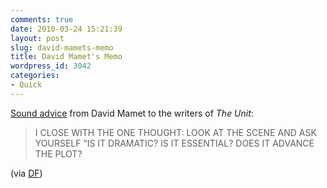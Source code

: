 ```yaml
---
comments: true
date: 2010-03-24 15:21:39
layout: post
slug: david-mamets-memo
title: David Mamet's Memo
wordpress_id: 3042
categories:
- Quick
---
```


[Sound advice](http://www.movieline.com/2010/03/david-mamets-memo-to-the-writers-of-the-unit.php) from David Mamet to the writers of _The Unit_:

> I CLOSE WITH THE ONE THOUGHT: LOOK AT THE SCENE AND ASK YOURSELF “IS IT DRAMATIC? IS IT ESSENTIAL? DOES IT ADVANCE THE PLOT?

(via [DF](http://daringfireball.net/linked/2010/03/24/mamet-writing))
